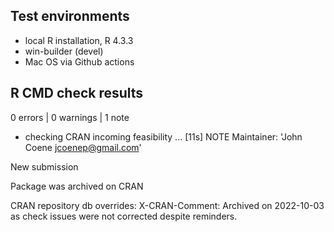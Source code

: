 ## Test environments
* local R installation, R 4.3.3
* win-builder (devel)
* Mac OS via Github actions

## R CMD check results

0 errors | 0 warnings | 1 note

* checking CRAN incoming feasibility ... [11s] NOTE
Maintainer: 'John Coene <jcoenep@gmail.com>'

New submission

Package was archived on CRAN

CRAN repository db overrides:
  X-CRAN-Comment: Archived on 2022-10-03 as check issues were not
    corrected despite reminders.
